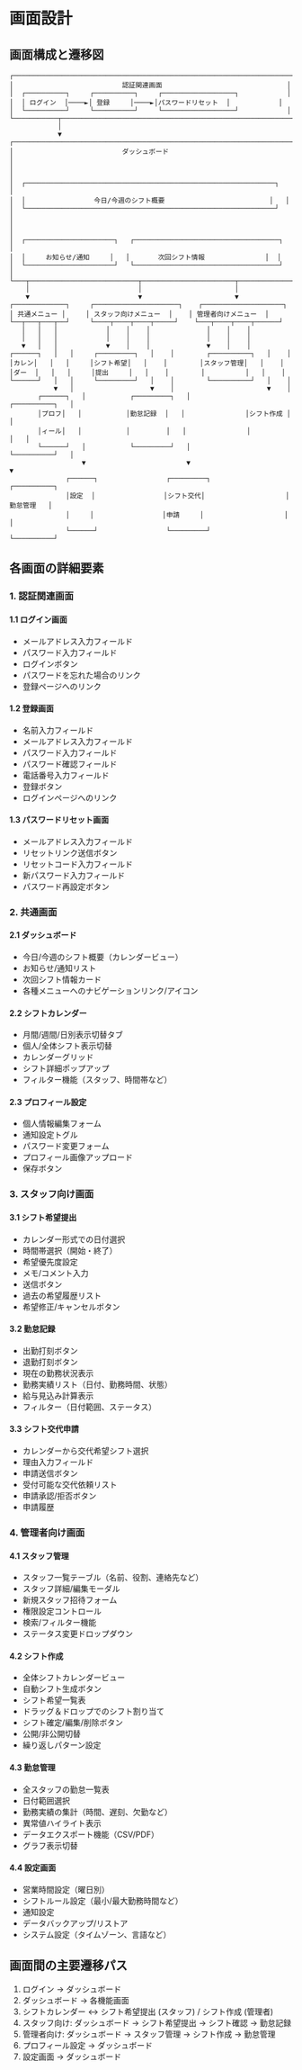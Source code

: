 # 画面設計

## 画面構成と遷移図

```
┌─────────────────────────────────────────────────────────────────────┐
│                           認証関連画面                               │
│  ┌──────────┐     ┌──────────┐     ┌──────────────────┐            │
│  │ ログイン  │────►│ 登録     │────►│パスワードリセット  │            │
│  └──────────┘     └──────────┘     └──────────────────┘            │
└───────────┬─────────────────────────────────────────────────────────┘
            │
            ▼
┌─────────────────────────────────────────────────────────────────────┐
│                           ダッシュボード                              │
│                                                                     │
│  ┌──────────────────────────────────────────────────────────────┐   │
│  │                 今日/今週のシフト概要                          │   │
│  └──────────────────────────────────────────────────────────────┘   │
│                                                                     │
│  ┌──────────────────────┐   ┌────────────────────────────────────┐  │
│  │     お知らせ/通知     │   │       次回シフト情報               │  │
│  └──────────────────────┘   └────────────────────────────────────┘  │
└───┬───────────────────────────┬───────────────────────┬─────────────┘
    │                           │                       │
    ▼                           ▼                       ▼
┌─────────────┐     ┌─────────────────────┐    ┌────────────────────┐
│ 共通メニュー │     │ スタッフ向けメニュー  │    │ 管理者向けメニュー  │
└──┬───┬───┬──┘     └────┬────┬────┬─────┘    └───┬────┬────┬──────┘
   │   │   │            │    │    │              │    │    │
   │   │   │            │    │    │              │    │    │
   ▼   │   │            ▼    │    │              ▼    │    │
┌──────┐   │   │     ┌─────────┐   │    │        ┌──────────┐   │    │
│カレン│   │   │     │シフト希望│   │    │        │スタッフ管理│   │    │
│ダー  │   │   │     │提出     │   │    │        │          │   │    │
└──────┘   │   │     └─────────┘   │    │        └──────────┘   │    │
           ▼   │                   ▼    │                       ▼    │
       ┌──────┐   │           ┌─────────┐   │               ┌──────────┐   │
       │プロフ│   │           │勤怠記録  │   │               │シフト作成 │   │
       │ィール│   │           │         │   │               │          │   │
       └──────┘   │           └─────────┘   │               └──────────┘   │
                  ▼                         ▼                              ▼
              ┌──────┐                 ┌─────────┐                    ┌──────────┐
              │設定  │                 │シフト交代│                    │勤怠管理   │
              │     │                 │申請     │                    │          │
              └──────┘                 └─────────┘                    └──────────┘
```

## 各画面の詳細要素

### 1. 認証関連画面

#### 1.1 ログイン画面
- メールアドレス入力フィールド
- パスワード入力フィールド
- ログインボタン
- パスワードを忘れた場合のリンク
- 登録ページへのリンク

#### 1.2 登録画面
- 名前入力フィールド
- メールアドレス入力フィールド
- パスワード入力フィールド
- パスワード確認フィールド
- 電話番号入力フィールド
- 登録ボタン
- ログインページへのリンク

#### 1.3 パスワードリセット画面
- メールアドレス入力フィールド
- リセットリンク送信ボタン
- リセットコード入力フィールド
- 新パスワード入力フィールド
- パスワード再設定ボタン

### 2. 共通画面

#### 2.1 ダッシュボード
- 今日/今週のシフト概要（カレンダービュー）
- お知らせ/通知リスト
- 次回シフト情報カード
- 各種メニューへのナビゲーションリンク/アイコン

#### 2.2 シフトカレンダー
- 月間/週間/日別表示切替タブ
- 個人/全体シフト表示切替
- カレンダーグリッド
- シフト詳細ポップアップ
- フィルター機能（スタッフ、時間帯など）

#### 2.3 プロフィール設定
- 個人情報編集フォーム
- 通知設定トグル
- パスワード変更フォーム
- プロフィール画像アップロード
- 保存ボタン

### 3. スタッフ向け画面

#### 3.1 シフト希望提出
- カレンダー形式での日付選択
- 時間帯選択（開始・終了）
- 希望優先度設定
- メモ/コメント入力
- 送信ボタン
- 過去の希望履歴リスト
- 希望修正/キャンセルボタン

#### 3.2 勤怠記録
- 出勤打刻ボタン
- 退勤打刻ボタン
- 現在の勤務状況表示
- 勤務実績リスト（日付、勤務時間、状態）
- 給与見込み計算表示
- フィルター（日付範囲、ステータス）

#### 3.3 シフト交代申請
- カレンダーから交代希望シフト選択
- 理由入力フィールド
- 申請送信ボタン
- 受付可能な交代依頼リスト
- 申請承認/拒否ボタン
- 申請履歴

### 4. 管理者向け画面

#### 4.1 スタッフ管理
- スタッフ一覧テーブル（名前、役割、連絡先など）
- スタッフ詳細/編集モーダル
- 新規スタッフ招待フォーム
- 権限設定コントロール
- 検索/フィルター機能
- ステータス変更ドロップダウン

#### 4.2 シフト作成
- 全体シフトカレンダービュー
- 自動シフト生成ボタン
- シフト希望一覧表
- ドラッグ＆ドロップでのシフト割り当て
- シフト確定/編集/削除ボタン
- 公開/非公開切替
- 繰り返しパターン設定

#### 4.3 勤怠管理
- 全スタッフの勤怠一覧表
- 日付範囲選択
- 勤務実績の集計（時間、遅刻、欠勤など）
- 異常値ハイライト表示
- データエクスポート機能（CSV/PDF）
- グラフ表示切替

#### 4.4 設定画面
- 営業時間設定（曜日別）
- シフトルール設定（最小/最大勤務時間など）
- 通知設定
- データバックアップ/リストア
- システム設定（タイムゾーン、言語など）

## 画面間の主要遷移パス

1. ログイン → ダッシュボード
2. ダッシュボード → 各機能画面
3. シフトカレンダー ↔ シフト希望提出 (スタッフ) / シフト作成 (管理者)
4. スタッフ向け: ダッシュボード → シフト希望提出 → シフト確認 → 勤怠記録
5. 管理者向け: ダッシュボード → スタッフ管理 → シフト作成 → 勤怠管理
6. プロフィール設定 → ダッシュボード
7. 設定画面 → ダッシュボード 